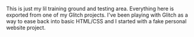 This is just my lil training ground and testing area. Everything here is exported from one of my Glitch projects. I've been playing with Glitch as a way to ease back into basic HTML/CSS and I started with a fake personal website project.
